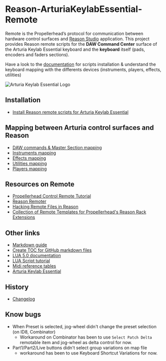 # Reason-ArturiaKeylabEssential-Remote

Remote is the Propellerheadʼs protocol for communication between hardware control surfaces and [Reason Studio](https://www.reasonstudios.com/en/reason) application. This project provides Reason remote scripts for the **DAW Command Center** surface of the Arturia Keylab Essential keyboard and the **keyboard** itself (pads, encoders and faders sections).

Have a look to the [documentation](https://tfraudet.github.io/Reason-ArturiaKeylabEssential-Remote/) for scripts installation & understand the keyboard mapping with the differents devices (instruments, players, effects, utilities)

![Arturia Keylab Essential Logo](https://medias.arturia.net/images/products/keylab-essential/keylab-essential-image.png)

## Installation

* [Install Reason remote scripts for Arturia Keylab Essential](./docs/index.md)

## Mapping between Arturia control surfaces and Reason

* [DAW commands & Master Section mapping](./docs/daw-mapping.md)
* [Instruments mapping](./docs/instruments-mapping.md)
* [Effects mapping](./docs/effects-mapping.md)
* [Utilities mapping](./docs/utilities-mapping.md)
* [Players mapping](./docs/players-mapping.md)

## Resources on Remote

* [Propellerhead Control Remote Tutorial](https://www.reasonstudios.com/blog/control-remote)
* [Reason Remoter](http://www.reasonremoter.uk/)
* [Hacking Remote Files in Reason](https://www.soundonsound.com/techniques/hacking-remote-files-reason)
* [Collection of Remote Templates for Propellerhead's Reason Rack Extensions](https://github.com/LividInstruments/Reason_RE_Remote_Templates)

## Other links

* [Markdown guide](https://guides.github.com/pdfs/markdown-cheatsheet-online.pdf)
* [Create TOC for GitHub markdown files](https://imthenachoman.github.io/nGitHubTOC/)
* [LUA 5.0 documentation](http://www.lua.org/manual/5.0/.)
* [LUA Script tutorial](https://wxlua.developpez.com/tutoriels/lua/general/cours-complet/)
* [Midi reference tables](https://www.midi.org/specifications-old/category/reference-tables)
* [Arturia Keylab Essential](https://www.arturia.com/support/keylab-essential-start)

## History

* [Changelog](./CHANGELOG.md)

## Know bugs

* When Preset is selected, jog-wheel didn't change the preset selection (on ID8, Combinator)
  * Workaround on Combinator has been to use `Select Patch Delta` remotable item and jog-wheel as delta control for now.
* Part1/Part2/Live buttons didn't select group variations on map file
  * workaround has been to use Keyboard Shortcut Variations for now.
